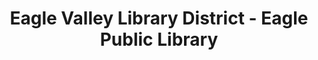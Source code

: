---
layout: repo
title: "Eagle Valley Library District - Eagle Public Library"
id: 12561
permalink: repos/12561/
---